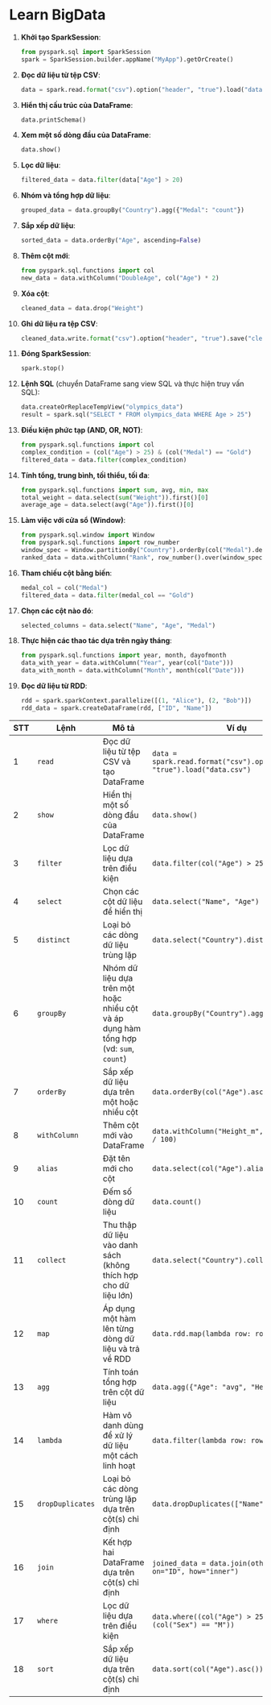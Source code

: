 # Learn BigData


1. **Khởi tạo SparkSession**:
   ```python
   from pyspark.sql import SparkSession
   spark = SparkSession.builder.appName("MyApp").getOrCreate()
   ```

2. **Đọc dữ liệu từ tệp CSV**:
   ```python
   data = spark.read.format("csv").option("header", "true").load("data.csv")
   ```

3. **Hiển thị cấu trúc của DataFrame**:
   ```python
   data.printSchema()
   ```

4. **Xem một số dòng đầu của DataFrame**:
   ```python
   data.show()
   ```

5. **Lọc dữ liệu**:
   ```python
   filtered_data = data.filter(data["Age"] > 20)
   ```

6. **Nhóm và tổng hợp dữ liệu**:
   ```python
   grouped_data = data.groupBy("Country").agg({"Medal": "count"})
   ```

7. **Sắp xếp dữ liệu**:
   ```python
   sorted_data = data.orderBy("Age", ascending=False)
   ```

8. **Thêm cột mới**:
   ```python
   from pyspark.sql.functions import col
   new_data = data.withColumn("DoubleAge", col("Age") * 2)
   ```

9. **Xóa cột**:
   ```python
   cleaned_data = data.drop("Weight")
   ```

10. **Ghi dữ liệu ra tệp CSV**:
    ```python
    cleaned_data.write.format("csv").option("header", "true").save("cleaned_data.csv")
    ```

11. **Đóng SparkSession**:
    ```python
    spark.stop()
    ```

12. **Lệnh SQL** (chuyển DataFrame sang view SQL và thực hiện truy vấn SQL):
    ```python
    data.createOrReplaceTempView("olympics_data")
    result = spark.sql("SELECT * FROM olympics_data WHERE Age > 25")
    ```

13. **Điều kiện phức tạp (AND, OR, NOT)**:
    ```python
    from pyspark.sql.functions import col
    complex_condition = (col("Age") > 25) & (col("Medal") == "Gold")
    filtered_data = data.filter(complex_condition)
    ```

14. **Tính tổng, trung bình, tối thiểu, tối đa**:
    ```python
    from pyspark.sql.functions import sum, avg, min, max
    total_weight = data.select(sum("Weight")).first()[0]
    average_age = data.select(avg("Age")).first()[0]
    ```

15. **Làm việc với cửa sổ (Window)**:
    ```python
    from pyspark.sql.window import Window
    from pyspark.sql.functions import row_number
    window_spec = Window.partitionBy("Country").orderBy(col("Medal").desc())
    ranked_data = data.withColumn("Rank", row_number().over(window_spec))
    ```

16. **Tham chiếu cột bằng biến**:
    ```python
    medal_col = col("Medal")
    filtered_data = data.filter(medal_col == "Gold")
    ```

17. **Chọn các cột nào đó**:
    ```python
    selected_columns = data.select("Name", "Age", "Medal")
    ```

18. **Thực hiện các thao tác dựa trên ngày tháng**:
    ```python
    from pyspark.sql.functions import year, month, dayofmonth
    data_with_year = data.withColumn("Year", year(col("Date")))
    data_with_month = data.withColumn("Month", month(col("Date")))
    ```

19. **Đọc dữ liệu từ RDD**:
    ```python
    rdd = spark.sparkContext.parallelize([(1, "Alice"), (2, "Bob")])
    rdd_data = spark.createDataFrame(rdd, ["ID", "Name"])
    ```


| STT | Lệnh          | Mô tả                                                                                   | Ví dụ                                        |
|-----|---------------|-----------------------------------------------------------------------------------------|----------------------------------------------|
| 1   | `read`        | Đọc dữ liệu từ tệp CSV và tạo DataFrame                                               | `data = spark.read.format("csv").option("header", "true").load("data.csv")` |
| 2   | `show`        | Hiển thị một số dòng đầu của DataFrame                                                 | `data.show()`                                |
| 3   | `filter`      | Lọc dữ liệu dựa trên điều kiện                                                           | `data.filter(col("Age") > 25)`               |
| 4   | `select`      | Chọn các cột dữ liệu để hiển thị                                                         | `data.select("Name", "Age")`                |
| 5   | `distinct`    | Loại bỏ các dòng dữ liệu trùng lặp                                                       | `data.select("Country").distinct()`         |
| 6   | `groupBy`     | Nhóm dữ liệu dựa trên một hoặc nhiều cột và áp dụng hàm tổng hợp (vd: `sum`, `count`)   | `data.groupBy("Country").agg(sum("Age"))`   |
| 7   | `orderBy`     | Sắp xếp dữ liệu dựa trên một hoặc nhiều cột                                               | `data.orderBy(col("Age").asc())`            |
| 8   | `withColumn`  | Thêm cột mới vào DataFrame                                                              | `data.withColumn("Height_m", col("Height") / 100)` |
| 9   | `alias`       | Đặt tên mới cho cột                                                                     | `data.select(col("Age").alias("YearsOld"))` |
| 10  | `count`       | Đếm số dòng dữ liệu                                                                      | `data.count()`                              |
| 11  | `collect`     | Thu thập dữ liệu vào danh sách (không thích hợp cho dữ liệu lớn)                          | `data.select("Country").collect()`          |
| 12  | `map`         | Áp dụng một hàm lên từng dòng dữ liệu và trả về RDD                                      | `data.rdd.map(lambda row: row.Name)`        |
| 13  | `agg`         | Tính toán tổng hợp trên cột dữ liệu                                                      | `data.agg({"Age": "avg", "Height": "max"})` |
| 14  | `lambda`      | Hàm vô danh dùng để xử lý dữ liệu một cách linh hoạt                                   | `data.filter(lambda row: row.Age > 25)`     |
| 15  | `dropDuplicates` | Loại bỏ các dòng trùng lặp dựa trên cột(s) chỉ định                                     | `data.dropDuplicates(["Name", "Age"])`     |
| 16  | `join`        | Kết hợp hai DataFrame dựa trên cột(s) chỉ định                                           | `joined_data = data.join(other_data, on="ID", how="inner")` |
| 17  | `where`       | Lọc dữ liệu dựa trên điều kiện                                                           | `data.where((col("Age") > 25) & (col("Sex") == "M"))` |
| 18  | `sort`        | Sắp xếp dữ liệu dựa trên cột(s) chỉ định                                                  | `data.sort(col("Age").asc())`              |
